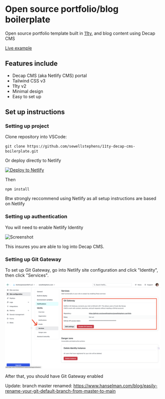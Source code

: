 # Open source portfolio/blog boilerplate

Open source portfolio template built in [11ty](https://11ty.dev), and blog content using Decap CMS

[Live example](https://11ty-decap-cms-boilerplate-ss.netlify.app/)

## Features include

 - Decap CMS (aka Netlify CMS) portal
 - Tailwind CSS v3
 - 11ty v2
 - Minimal design
 - Easy to set up

## Set up instructions

### Setting up project

Clone repository into VSCode:

```
git clone https://github.com/sewellstephens/11ty-decap-cms-boilerplate.git
```

Or deploy directly to Netlify

[![Deploy to Netlify](https://www.netlify.com/img/deploy/button.svg)](https://app.netlify.com/start/deploy?repository=https://github.com/sewellstephens/11ty-decap-cms-boilerplate)

Then 
```
npm install
```

Btw strongly reccommend using Netlify as all setup instructions are based on Netlify

### Setting up authentication

You will need to enable Netlify Identity

![Screenshot](/Screenshot%202024-02-16%20at%201.53.10 PM.png)

This insures you are able to log into Decap CMS.

### Setting up Git Gateway

To set up Git Gateway, go into Netlify site configuration and click "Identity", then click "Services".

![Screenshot 2](/Screenshot%202.png)

After that, you should have Git Gateway enabled

Update: branch master renamed: https://www.hanselman.com/blog/easily-rename-your-git-default-branch-from-master-to-main